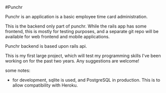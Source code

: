#Punchr

Punchr is an application is a basic employee time card administration.

This is the backend only part of punchr. While the rails app has some frontend, this is mostly for testing purposes, and 
a separate git repo will be available for web frontend and mobile applications.

Punchr backend is based upon rails api. 

This is my first large project, which will test my programming skills I've been working on for the past two years. Any suggestions are welcome! 

some notes: 
- for development, sqlite is used, and PostgreSQL in production. This is to allow compatibility with Heroku. 

